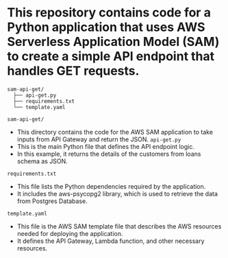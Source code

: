 # This repository contains code for a Python application that uses AWS Serverless Application Model (SAM) to create a simple API endpoint that handles GET requests.
```shell
sam-api-get/
  ├── api-get.py
  ├── requirements.txt
  └── template.yaml

```
`sam-api-get/`
* This directory contains the code for the AWS SAM application to take inputs from API Gateway and return the JSON.
`api-get.py`
* This is the main Python file that defines the API endpoint logic. 
* In this example, it returns the details of the customers from loans schema as JSON.

`requirements.txt`
* This file lists the Python dependencies required by the application. 
* It includes the aws-psycopg2 library, which is used to retrieve the data from Postgres Database.

`template.yaml`
* This file is the AWS SAM template file that describes the AWS resources needed for deploying the application.
* It defines the API Gateway, Lambda function, and other necessary resources.
